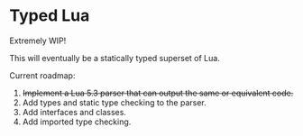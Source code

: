 Typed Lua
=========

Extremely WIP!

This will eventually be a statically typed superset of Lua.

Current roadmap:

1. ~~Implement a Lua 5.3 parser that can output the same or equivalent code.~~
2. Add types and static type checking to the parser.
3. Add interfaces and classes.
4. Add imported type checking.

